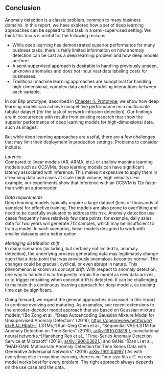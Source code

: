 ## Conclusion

Anomaly detection is a classic problem, common to many business domains. In this
report, we have explored how a set of deep learning approaches can be applied to this task in
a semi-supervised setting. We think this focus is useful for the following reasons: 
- While deep learning has demonstrated superior performance for many business
tasks, there is fairly limited information on how anomaly detection can be cast
as a deep learning problem and how deep models perform.
- A semi-supervised approach is desirable in handling previously unseen, unknown anomalies
and does not incur vast data labeling costs for businesses.
- Traditional machine learning approaches are suboptimal for handling 
high-dimensional, complex data and for modeling interactions between each variable.  
   
In our Blip prototype, described in [Chapter 4. Prototype](#prototype), we show how deep learning models can achieve competitive performance on a multivariate tabular dataset (for the task of network intrusion detection).
Our findings are in concurrence with results from existing research that show the superior
performance of deep learning models for high-dimensional data, such as images. 

But while deep learning approaches are useful, there are a few challenges
that may limit their deployment in production settings. Problems to consider include: 

_Latency_   
Compared to linear models (AR, ARMA, etc.) or shallow machine learning
models such as OCSVMs, deep learning models can have significant
latency associated with inference. This makes it expensive to apply them in
streaming data use cases at scale (high volume, high velocity). For example, our
experiments show that inference with an OCSVM is 12x faster than with an
autoencoder. 

_Data requirements_   
Deep learning models typically require a large dataset (tens of thousands of
samples) for effective training. The models are also prone to overfitting
and need to be carefully evaluated to address this risk. Anomaly detection use cases
frequently have relatively few data points; for example, daily sales data for two years will
generate 712 samples, which may be insufficient to train a model. In such
scenarios, linear models designed to work with smaller datasets are a better
option.  

_Managing distribution shift_   
In many scenarios (including, but certainly not limited to, anomaly detection),
the underlying process generating data may legitimately
change such that a data point that was previously anomalous becomes normal. The
changes could be gradual, cyclical, or even abrupt in nature. This phenomenon
is known as _concept drift_. With
respect to anomaly detection, one way to handle it is to frequently retrain
the model as new data arrives, or to trigger retraining when concept drift is
detected. It can be challenging to maintain this continuous learning approach
for deep models, as training time can be significant.  

Going forward, we expect the general approaches discussed in this report to
continue evolving and maturing. As examples, see recent extensions to the
encoder-decoder model approach that are based on Gaussian mixture models,^[Bo Zong et al., "Deep Autoencoding
Gaussian Mixture Model for Unsupervised Anomaly Detection" (2018), https://openreview.net/forum?id=BJJLHbb0-.] LSTMs,^[Run-Qing Chen et al., "Sequential
VAE-LSTM for Anomaly Detection on Time Series" (2019), [arXiv:1910.03818](https://arxiv.org/abs/1910.03818).], 
convolutional neural networks,^[Hansheng Ren et al., "Time-Series Anomaly Detection Service at
Microsoft" (2019), [arXiv:1906.03821](https://arxiv.org/abs/1906.03821).] and GANs.^[Dan Li et al., "MAD-GAN: Multivariate Anomaly Detection for Time Series Data with Generative Adversarial
Networks" (2019) [arXiv:1901.04997](https://arxiv.org/abs/1901.04997).]
As with everything else in machine learning, there is no “one size fits all”; no 
one model works best for every problem. The right approach always depends on the 
use case and the data. 
